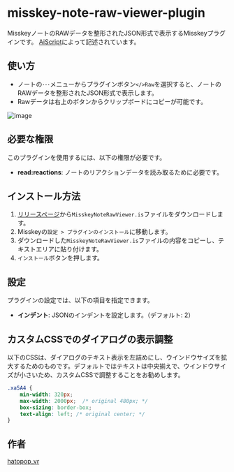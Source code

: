 # misskey-note-raw-viewer-plugin

MisskeyノートのRAWデータを整形されたJSON形式で表示するMisskeyプラグインです。
[AiScript](https://github.com/syuilo/aiscript/tree/master)によって記述されています。

## 使い方

- ノートの`･･･`メニューからプラグインボタン`</>Raw`を選択すると、ノートのRAWデータを整形されたJSON形式で表示します。
- Rawデータは右上のボタンからクリップボードにコピーが可能です。

![image](images/image_001.gif)

## 必要な権限

このプラグインを使用するには、以下の権限が必要です。

- **read:reactions**: ノートのリアクションデータを読み取るために必要です。

## インストール方法

1. [リリースページ](https://github.com/hatopopvr/misskey-note-raw-viewer-plugin/releases)から`MisskeyNoteRawViewer.is`ファイルをダウンロードします。
2. Misskeyの`設定 > プラグインのインストール`に移動します。
3. ダウンロードした`MisskeyNoteRawViewer.is`ファイルの内容をコピーし、テキストエリアに貼り付けます。
4. `インストール`ボタンを押します。

## 設定

プラグインの設定では、以下の項目を指定できます。

- **インデント**: JSONのインデントを設定します。（デフォルト: 2）

##  カスタムCSSでのダイアログの表示調整
以下のCSSは、ダイアログのテキスト表示を左詰めにし、ウインドウサイズを拡大するためのものです。デフォルトではテキストは中央揃えで、ウインドウサイズが小さいため、カスタムCSSで調整することをお勧めします。
```css
.xa5A4 {
    min-width: 320px;
    max-width: 2000px;  /* original 480px; */
    box-sizing: border-box;
    text-align: left; /* original center; */
}
```

## 作者
[hatopop_vr](https://misskey.io/@hatopop_vr)
